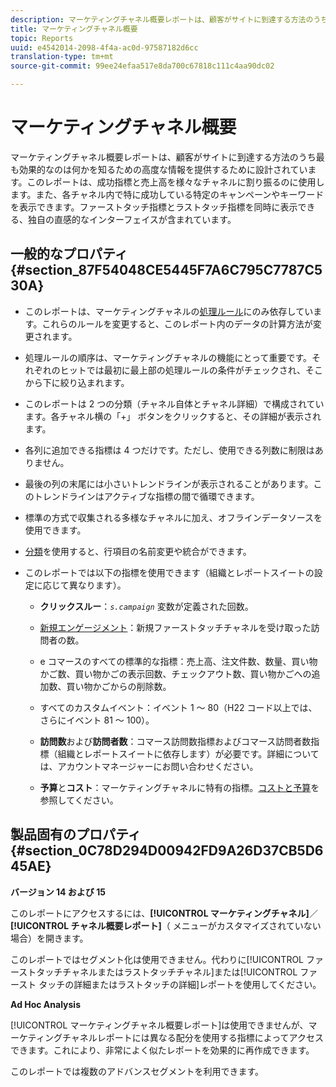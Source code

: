```yaml
---
description: マーケティングチャネル概要レポートは、顧客がサイトに到達する方法のうち最も効果的なのは何かを知るための高度な情報を提供するために設計されています。このレポートは、成功指標と売上高を様々なチャネルに割り振るのに使用します。また、各チャネル内で特に成功している特定のキャンペーンやキーワードを表示できます。ファーストタッチ指標とラストタッチ指標を同時に表示できる、独自の直感的なインターフェイスが含まれています。
title: マーケティングチャネル概要
topic: Reports
uuid: e4542014-2098-4f4a-ac0d-97587182d6cc
translation-type: tm+mt
source-git-commit: 99ee24efaa517e8da700c67818c111c4aa90dc02

---
```



# マーケティングチャネル概要

マーケティングチャネル概要レポートは、顧客がサイトに到達する方法のうち最も効果的なのは何かを知るための高度な情報を提供するために設計されています。このレポートは、成功指標と売上高を様々なチャネルに割り振るのに使用します。また、各チャネル内で特に成功している特定のキャンペーンやキーワードを表示できます。ファーストタッチ指標とラストタッチ指標を同時に表示できる、独自の直感的なインターフェイスが含まれています。

## 一般的なプロパティ {#section_87F54048CE5445F7A6C795C7787C530A}

* このレポートは、マーケティングチャネルの[処理ルール](https://marketing.adobe.com/resources/help/ja_JP/mchannel/c_channels_rules.html)にのみ依存しています。これらのルールを変更すると、このレポート内のデータの計算方法が変更されます。
* 処理ルールの順序は、マーケティングチャネルの機能にとって重要です。それぞれのヒットでは最初に最上部の処理ルールの条件がチェックされ、そこから下に絞り込まれます。
* このレポートは 2 つの分類（チャネル自体とチャネル詳細）で構成されています。各チャネル横の「+」 ボタンをクリックすると、その詳細が表示されます。
* 各列に追加できる指標は 4 つだけです。ただし、使用できる列数に制限はありません。
* 最後の列の末尾には小さいトレンドラインが表示されることがあります。このトレンドラインはアクティブな指標の間で循環できます。
* 標準の方式で収集される多様なチャネルに加え、オフラインデータソースを使用できます。
* [分類](https://marketing.adobe.com/resources/help/ja_JP/mchannel/t_classifications.html)を使用すると、行項目の名前変更や統合ができます。
* このレポートでは以下の指標を使用できます（組織とレポートスイートの設定に応じて異なります）。

   * **クリックスルー**：*`s.campaign`* 変数が定義された回数。

   * [新規エンゲージメント](https://marketing.adobe.com/resources/help/ja_JP/mchannel/t_visitor_engagement.html)：新規ファーストタッチチャネルを受け取った訪問者の数。
   * e コマースのすべての標準的な指標：売上高、注文件数、数量、買い物かご数、買い物かごの表示回数、チェックアウト数、買い物かごへの追加数、買い物かごからの削除数。
   * すべてのカスタムイベント：イベント 1 ～ 80（H22 コード以上では、さらにイベント 81 ～ 100）。
   * **訪問数**&#x200B;および&#x200B;**訪問者数**：コマース訪問数指標およびコマース訪問者数指標（組織とレポートスイートに依存します）が必要です。詳細については、アカウントマネージャーにお問い合わせください。

   * **予算**&#x200B;と&#x200B;**コスト**：マーケティングチャネルに特有の指標。[コストと予算](https://marketing.adobe.com/resources/help/ja_JP/mchannel/c_overview_budget.html)を参照してください。

## 製品固有のプロパティ {#section_0C78D294D00942FD9A26D37CB5D645AE}

**バージョン 14 および 15**

このレポートにアクセスするには、**[!UICONTROL マーケティングチャネル]**／**[!UICONTROL チャネル概要レポート]**（ メニューがカスタマイズされていない場合）を開きます。

このレポートではセグメント化は使用できません。代わりに[!UICONTROL ファーストタッチチャネルまたはラストタッチチャネル]または[!UICONTROL ファースト タッチの詳細またはラストタッチの詳細]レポートを使用してください。

**Ad Hoc Analysis**

[!UICONTROL マーケティングチャネル概要レポート]は使用できませんが、マーケティングチャネルレポートには異なる配分を使用する指標によってアクセスできます。これにより、非常によく似たレポートを効果的に再作成できます。

このレポートでは複数のアドバンスセグメントを利用できます。
